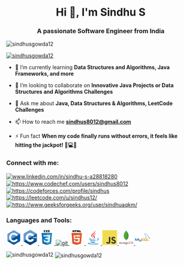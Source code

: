 <h1 align="center">Hi 👋, I'm Sindhu S</h1>
<h3 align="center">A passionate Software Engineer from India</h3>

<p align="left"> <img src="https://komarev.com/ghpvc/?username=sindhusgowda12&label=Profile%20views&color=0e75b6&style=flat" alt="sindhusgowda12" /> </p>

<p align="left"> <a href="https://github.com/ryo-ma/github-profile-trophy"><img src="https://github-profile-trophy.vercel.app/?username=sindhusgowda12" alt="sindhusgowda12" /></a> </p>

- 🌱 I’m currently learning **Data Structures and Algorithms, Java Frameworks, and more**

- 👯 I’m looking to collaborate on **Innovative Java Projects or Data Structures and Algorithms Challenges**

- 💬 Ask me about **Java, Data Structures & Algorithms, LeetCode Challenges**

- 📫 How to reach me **sindhus8012@gmail.com**

- ⚡ Fun fact **When my code finally runs without errors, it feels like hitting the jackpot! 🎉💻✨**

<h3 align="left">Connect with me:</h3>
<p align="left">
<a href="https://linkedin.com/in/www.linkedin.com/in/sindhu-s-a28818280" target="blank"><img align="center" src="https://raw.githubusercontent.com/rahuldkjain/github-profile-readme-generator/master/src/images/icons/Social/linked-in-alt.svg" alt="www.linkedin.com/in/sindhu-s-a28818280" height="30" width="40" /></a>
<a href="https://www.codechef.com/users/https://www.codechef.com/users/sindhus8012" target="blank"><img align="center" src="https://cdn.jsdelivr.net/npm/simple-icons@3.1.0/icons/codechef.svg" alt="https://www.codechef.com/users/sindhus8012" height="30" width="40" /></a>
<a href="https://codeforces.com/profile/https://codeforces.com/profile/sindhus" target="blank"><img align="center" src="https://raw.githubusercontent.com/rahuldkjain/github-profile-readme-generator/master/src/images/icons/Social/codeforces.svg" alt="https://codeforces.com/profile/sindhus" height="30" width="40" /></a>
<a href="https://www.leetcode.com/https://leetcode.com/u/sindhus12/" target="blank"><img align="center" src="https://raw.githubusercontent.com/rahuldkjain/github-profile-readme-generator/master/src/images/icons/Social/leet-code.svg" alt="https://leetcode.com/u/sindhus12/" height="30" width="40" /></a>
<a href="https://auth.geeksforgeeks.org/user/https://www.geeksforgeeks.org/user/sindhuaqkm/" target="blank"><img align="center" src="https://raw.githubusercontent.com/rahuldkjain/github-profile-readme-generator/master/src/images/icons/Social/geeks-for-geeks.svg" alt="https://www.geeksforgeeks.org/user/sindhuaqkm/" height="30" width="40" /></a>
</p>

<h3 align="left">Languages and Tools:</h3>
<p align="left"> <a href="https://www.cprogramming.com/" target="_blank" rel="noreferrer"> <img src="https://raw.githubusercontent.com/devicons/devicon/master/icons/c/c-original.svg" alt="c" width="40" height="40"/> </a> <a href="https://www.w3schools.com/cpp/" target="_blank" rel="noreferrer"> <img src="https://raw.githubusercontent.com/devicons/devicon/master/icons/cplusplus/cplusplus-original.svg" alt="cplusplus" width="40" height="40"/> </a> <a href="https://www.w3schools.com/css/" target="_blank" rel="noreferrer"> <img src="https://raw.githubusercontent.com/devicons/devicon/master/icons/css3/css3-original-wordmark.svg" alt="css3" width="40" height="40"/> </a> <a href="https://git-scm.com/" target="_blank" rel="noreferrer"> <img src="https://www.vectorlogo.zone/logos/git-scm/git-scm-icon.svg" alt="git" width="40" height="40"/> </a> <a href="https://www.w3.org/html/" target="_blank" rel="noreferrer"> <img src="https://raw.githubusercontent.com/devicons/devicon/master/icons/html5/html5-original-wordmark.svg" alt="html5" width="40" height="40"/> </a> <a href="https://www.java.com" target="_blank" rel="noreferrer"> <img src="https://raw.githubusercontent.com/devicons/devicon/master/icons/java/java-original.svg" alt="java" width="40" height="40"/> </a> <a href="https://developer.mozilla.org/en-US/docs/Web/JavaScript" target="_blank" rel="noreferrer"> <img src="https://raw.githubusercontent.com/devicons/devicon/master/icons/javascript/javascript-original.svg" alt="javascript" width="40" height="40"/> </a> <a href="https://www.mongodb.com/" target="_blank" rel="noreferrer"> <img src="https://raw.githubusercontent.com/devicons/devicon/master/icons/mongodb/mongodb-original-wordmark.svg" alt="mongodb" width="40" height="40"/> </a> <a href="https://www.mysql.com/" target="_blank" rel="noreferrer"> <img src="https://raw.githubusercontent.com/devicons/devicon/master/icons/mysql/mysql-original-wordmark.svg" alt="mysql" width="40" height="40"/> </a> </p>

<p><img align="left" src="https://github-readme-stats.vercel.app/api/top-langs?username=sindhusgowda12&show_icons=true&locale=en&layout=compact" alt="sindhusgowda12" /></p>

<p>&nbsp;<img align="center" src="https://github-readme-stats.vercel.app/api?username=sindhusgowda12&show_icons=true&locale=en" alt="sindhusgowda12" /></p>
